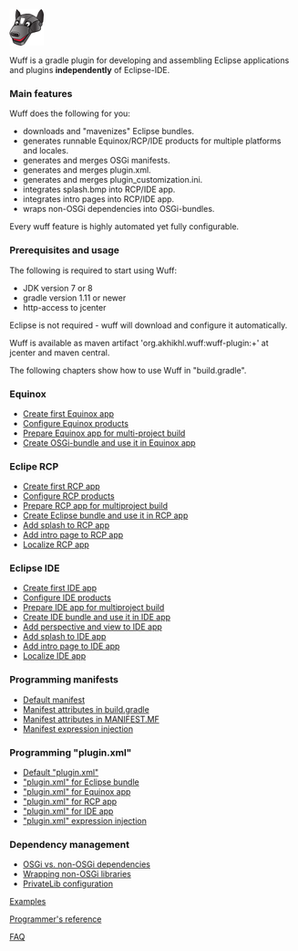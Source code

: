 ![Wuff logo](images/robo-dog_60x64.png)

Wuff is a gradle plugin for developing and assembling Eclipse applications and plugins **independently** of Eclipse-IDE. 

### Main features
Wuff does the following for you:
- downloads and "mavenizes" Eclipse bundles.
- generates runnable Equinox/RCP/IDE products for multiple platforms and locales.
- generates and merges OSGi manifests.
- generates and merges plugin.xml.
- generates and merges plugin_customization.ini.
- integrates splash.bmp into RCP/IDE app.
- integrates intro pages into RCP/IDE app.
- wraps non-OSGi dependencies into OSGi-bundles.

Every wuff feature is highly automated yet fully configurable.

### Prerequisites and usage

The following is required to start using Wuff:
- JDK version 7 or 8
- gradle version 1.11 or newer
- http-access to jcenter

Eclipse is not required - wuff will download and configure it automatically.

Wuff is available as maven artifact 'org.akhikhl.wuff:wuff-plugin:+' at jcenter and maven central.

The following chapters show how to use Wuff in "build.gradle".

### Equinox

- [Create first Equinox app](Create-first-Equinox-app)
- [Configure Equinox products](Configure-Equinox-products)
- [Prepare Equinox app for multi-project build](Prepare-Equinox-app-for-multiproject-build)
- [Create OSGi-bundle and use it in Equinox app](Create-OSGi-bundle-and-use-it-in-Equinox-app)

### Eclipe RCP

- [Create first RCP app](Create-first-RCP-app)
- [Configure RCP products](Configure-RCP-products)
- [Prepare RCP app for multiproject build](Prepare-RCP-app-for-multiproject-build)
- [Create Eclipse bundle and use it in RCP app](Create-Eclipse-bundle-and-use-it-in-RCP-app)
- [Add splash to RCP app](Add-splash-to-RCP-app)
- [Add intro page to RCP app](Add-intro-page-to-RCP-app)
- [Localize RCP app](Localize-RCP-app)

### Eclipse IDE

- [Create first IDE app](Create-first-IDE-app)
- [Configure IDE products](Configure-IDE-products)
- [Prepare IDE app for multiproject build](Prepare-IDE-app-for-multiproject-build)
- [Create IDE bundle and use it in IDE app](Create-IDE-bundle-and-use-it-in-IDE-app)
- [Add perspective and view to IDE app](Add-perspective-and-view-to-IDE-app)
- [Add splash to IDE app](Add-splash-to-IDE-app)
- [Add intro page to IDE app](Add-intro-page-to-IDE-app)
- [Localize IDE app](Localize-IDE-app)

### Programming manifests

- [Default manifest](Default-manifest)
- [Manifest attributes in build.gradle](Manifest-attributes-in-build.gradle)
- [Manifest attributes in MANIFEST.MF](Manifest-attributes-in-MANIFEST.MF)
- [Manifest expression injection](Manifest-expression-injection)

### Programming "plugin.xml"

- [Default "plugin.xml"](Default-plugin.xml)
- ["plugin.xml" for Eclipse bundle](plugin.xml-for-eclipse-bundle)
- ["plugin.xml" for Equinox app](Plugin.xml-for-eclipse-equinox-app)
- ["plugin.xml" for RCP app](Plugin.xml-for-eclipse-rcp-app)
- ["plugin.xml" for IDE app](Plugin.xml-for-eclipse-ide-app)
- ["plugin.xml" expression injection](plugin.xml-expression-injection)

### Dependency management

- [OSGi vs. non-OSGi dependencies](OSGi-vs.-non-OSGi-dependencies)
- [Wrapping non-OSGi libraries](Wrapping-non-OSGi-libraries)
- [PrivateLib configuration](PrivateLib-configuration)

[Examples](Examples)

[Programmer's reference](Programmers-reference)

[FAQ](Faq)
